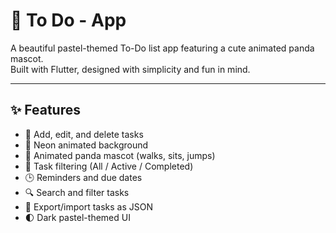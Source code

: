 # 🐼 To Do - App

A beautiful pastel-themed To-Do list app featuring a cute animated panda mascot.  
Built with Flutter, designed with simplicity and fun in mind.

---

## ✨ Features

- 📝 Add, edit, and delete tasks
- 🎨 Neon animated background
- 🐼 Animated panda mascot (walks, sits, jumps)
- 📂 Task filtering (All / Active / Completed)
- 🕒 Reminders and due dates
- 🔍 Search and filter tasks
- 🔄 Export/import tasks as JSON
- 🌓 Dark pastel-themed UI




